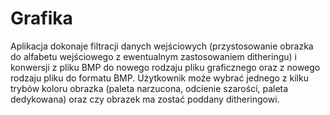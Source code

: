 # Grafika
Aplikacja dokonaje filtracji danych wejściowych (przystosowanie obrazka do alfabetu wejściowego z ewentualnym zastosowaniem ditheringu) i konwersji z pliku BMP do nowego rodzaju pliku graficznego oraz z nowego rodzaju pliku do formatu BMP. Użytkownik może wybrać jednego z kilku trybów koloru obrazka (paleta narzucona, odcienie szarości, paleta dedykowana) oraz czy obrazek ma zostać poddany ditheringowi.
